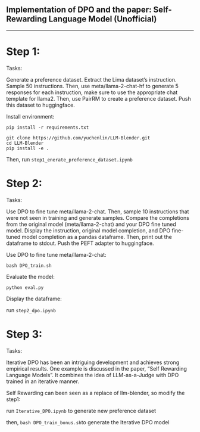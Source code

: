 ## Implementation of DPO and the paper: Self-Rewarding Language Model (Unofficial)


------------------------------
# Step 1:
Tasks:

Generate a preference dataset. Extract the Lima dataset’s instruction. Sample 50 instructions. Then, use meta/llama-2-chat-hf to generate 5 responses for each instruction, make sure to use the appropriate chat template for llama2. Then, use PairRM to create a preference dataset. Push this dataset to huggingface.

Install environment:
```
pip install -r requirements.txt
```
```
git clone https://github.com/yuchenlin/LLM-Blender.git
cd LLM-Blender
pip install -e .
```
Then, run ```step1_enerate_preference_dataset.ipynb```

# Step 2:
Tasks:

Use DPO to fine tune meta/llama-2-chat. Then, sample 10 instructions that were not seen in training and generate samples. Compare the completions from the original model (meta/llama-2-chat) and your DPO fine tuned model. Display the instruction, original model completion, and DPO fine-tuned model completion as a pandas dataframe. Then, print out the dataframe to stdout. Push the PEFT adapter to huggingface.

Use DPO to fine tune meta/llama-2-chat:

```bash DPO_train.sh```

Evaluate the model:

```python eval.py```

Display the dataframe:

run ```step2_dpo.ipynb```

# Step 3:
Tasks:

Iterative DPO has been an intriguing development and achieves strong empirical results. One example is discussed in the paper, “Self Rewarding Language Models”. It combines the idea of LLM-as-a-Judge with DPO trained in an iterative manner.

Self Rewarding can been seen as a replace of llm-blender, so modify the step1:

run ```Iterative_DPO.ipynb``` to generate new  preference dataset

then,
```bash DPO_train_bonus.sh```to generate the Iterative DPO model

